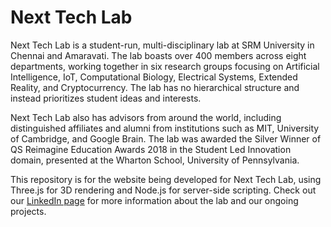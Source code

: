 # Next Tech Lab

Next Tech Lab is a student-run, multi-disciplinary lab at SRM University in Chennai and Amaravati. The lab boasts over 400 members across eight departments, working together in six research groups focusing on Artificial Intelligence, IoT, Computational Biology, Electrical Systems, Extended Reality, and Cryptocurrency. The lab has no hierarchical structure and instead prioritizes student ideas and interests. 

Next Tech Lab also has advisors from around the world, including distinguished affiliates and alumni from institutions such as MIT, University of Cambridge, and Google Brain. The lab was awarded the Silver Winner of QS Reimagine Education Awards 2018 in the Student Led Innovation domain, presented at the Wharton School, University of Pennsylvania.

This repository is for the website being developed for Next Tech Lab, using Three.js for 3D rendering and Node.js for server-side scripting. Check out our [LinkedIn page](https://www.linkedin.com/company/next-tech-lab/about/) for more information about the lab and our ongoing projects.
